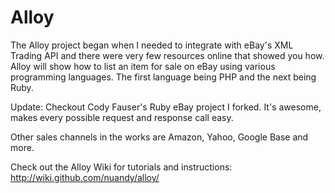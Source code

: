 # Alloy

The Alloy project began when I needed to integrate with eBay's XML Trading API and there were very few resources online that showed you how. Alloy will show how to list an item for sale on eBay using various programming languages. The first language being PHP and the next being Ruby.

Update: Checkout Cody Fauser's Ruby eBay project I forked. It's awesome, makes every possible request and response call easy.

Other sales channels in the works are Amazon, Yahoo, Google Base and more.

Check out the Alloy Wiki for tutorials and instructions: http://wiki.github.com/nuandy/alloy/
